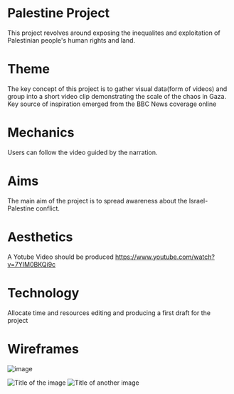 # Palestine Project
This project revolves around exposing the inequalites and exploitation of Palestinian people's human rights and land.

# Theme  

The key concept of this project is to gather visual data(form of videos) and group into a short video clip demonstrating the scale of the chaos in Gaza.
Key source of inspiration emerged from the BBC News coverage online 

# Mechanics  

Users can follow the video guided by the narration.
# Aims  

The main aim of the project is to spread awareness about the Israel- Palestine conflict.
# Aesthetics

A Yotube Video should be produced
https://www.youtube.com/watch?v=7YIM0BKQi9c
# Technology 

Allocate time and resources editing and producing a first draft for the project

# Wireframes 
![image](https://github.com/panosleontsinis/interface-narratives1/assets/123083154/7965f4db-6233-4cd8-932e-32d6f62f9d6d)

![Title of the image](image.jpg)
![Title of another image](image.jpg)
